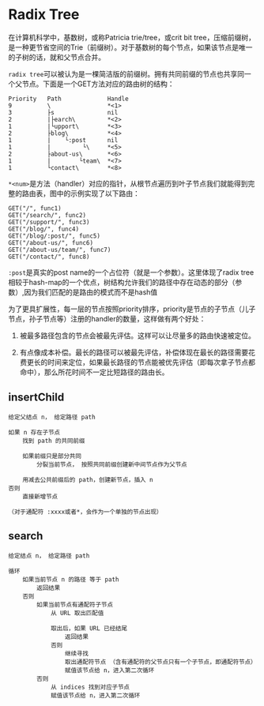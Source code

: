# Radix Tree

在计算机科学中，基数树，或称Patricia trie/tree，或crit bit tree，压缩前缀树，是一种更节省空间的Trie（前缀树）。对于基数树的每个节点，如果该节点是唯一的子树的话，就和父节点合并。

`radix tree`可以被认为是一棵简洁版的前缀树。拥有共同前缀的节点也共享同一个父节点。下面是一个GET方法对应的路由树的结构：

```text
Priority   Path             Handle
9          \                *<1>
3          ├s               nil
2          |├earch\         *<2>
1          |└upport\        *<3>
2          ├blog\           *<4>
1          |    └:post      nil
1          |         └\     *<5>
2          ├about-us\       *<6>
1          |        └team\  *<7>
1          └contact\        *<8>

```

`*<num>`是方法（handler）对应的指针，从根节点遍历到叶子节点我们就能得到完整的路由表，图中的示例实现了以下路由：

```text
GET("/", func1)
GET("/search/", func2)
GET("/support/", func3)
GET("/blog/", func4)
GET("/blog/:post/", func5)
GET("/about-us/", func6)
GET("/about-us/team/", func7)
GET("/contact/", func8)
```

`:post`是真实的post name的一个占位符（就是一个参数）。这里体现了radix tree相较于hash-map的一个优点，树结构允许我们的路径中存在动态的部分（参数）,因为我们匹配的是路由的模式而不是hash值

为了更具扩展性，每一层的节点按照priority排序，priority是节点的子节点（儿子节点，孙子节点等）注册的handler的数量，这样做有两个好处：

1. 被最多路径包含的节点会被最先评估。这样可以让尽量多的路由快速被定位。

2. 有点像成本补偿。最长的路径可以被最先评估，补偿体现在最长的路径需要花费更长的时间来定位，如果最长路径的节点能被优先评估（即每次拿子节点都命中），那么所花时间不一定比短路径的路由长。

## insertChild

```text
给定父结点 n， 给定路径 path

如果 n 存在子节点
    找到 path 的共同前缀
        
    如果前缀只是部分共同
        分裂当前节点， 按照共同前缀创建新中间节点作为父节点
        
    用减去公共前缀后的 path，创建新节点，插入 n
否则
    直接新增节点

（对于通配符 :xxxx或者*，会作为一个单独的节点出现）
```

## search

```text
给定结点 n， 给定路径 path

循环
    如果当前节点 n 的路径 等于 path
        返回结果
    否则
        如果当前节点有通配符子节点
            从 URL 取出匹配值
            
            取出后，如果 URL 已经结尾
                返回结果
            否则
                继续寻找
                取出通配符节点 （含有通配符的父节点只有一个子节点，即通配符节点）
                赋值该节点给 n，进入第二次循环
        否则
            从 indices 找到对应子节点
            赋值该节点给 n，进入第二次循环
```